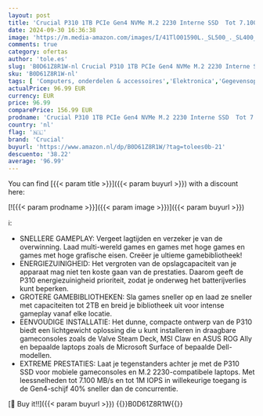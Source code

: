 ```yaml
---
layout: post
title: 'Crucial P310 1TB PCIe Gen4 NVMe M.2 2230 Interne SSD  Tot 7.100 MB/s  Compatibel met Steam Deck  ASUS ROG Ally  MSI Claw & Microsoft Surface  Solid State Drive - CT1000P310SSD2'
date: 2024-09-30 16:36:38
image: 'https://m.media-amazon.com/images/I/41TlO01590L._SL500_._SL400_.jpg'
comments: true
category: ofertas
author: 'tole.es'
slug: 'B0D61Z8R1W-nl Crucial P310 1TB PCIe Gen4 NVMe M.2 2230 Interne SSD Tot...'
sku: 'B0D61Z8R1W-nl'
tags: [ 'Computers, onderdelen & accessoires','Elektronica','Gegevensopslag','Interne SSDs','Interne dataopslag','crucial','🇳🇱', ]
actualPrice: 96.99 EUR
currency: EUR
price: 96.99
comparePrice: 156.99 EUR
prodname: 'Crucial P310 1TB PCIe Gen4 NVMe M.2 2230 Interne SSD  Tot 7.100 MB/s  Compatibel met Steam Deck  ASUS ROG Ally  MSI Claw & Microsoft Surface  Solid State Drive - CT1000P310SSD2'
country: 'nl'
flag: '🇳🇱'
brand: 'Crucial'
buyurl: 'https://www.amazon.nl/dp/B0D61Z8R1W/?tag=tolees0b-21'
descuento: '38.22'
average: '96.99'
---
```


You can find [{{< param title >}}]({{< param buyurl >}}) with a discount here:

[![{{< param prodname >}}]({{< param image >}})]({{< param buyurl >}})

ℹ️:

- SNELLERE GAMEPLAY: Vergeet lagtijden en verzeker je van de overwinning. Laad multi-wereld games en games met hoge games en games met hoge grafische eisen. Creëer je ultieme gamebibliotheek!
- ENERGIEZUINIGHEID: Het vergroten van de opslagcapaciteit van je apparaat mag niet ten koste gaan van de prestaties. Daarom geeft de P310 energiezuinigheid prioriteit, zodat je onderweg het batterijverlies kunt beperken.
- GROTERE GAMEBIBLIOTHEKEN: Sla games sneller op en laad ze sneller met capaciteiten tot 2TB en breid je bibliotheek uit voor intense gameplay vanaf elke locatie.
- EENVOUDIGE INSTALLATIE: Het dunne, compacte ontwerp van de P310 biedt een lichtgewicht oplossing die u kunt installeren in draagbare gameconsoles zoals de Valve Steam Deck, MSI Claw en ASUS ROG Ally en bepaalde laptops zoals de Microsoft Surface of bepaalde Dell-modellen.
- EXTREME PRESTATIES: Laat je tegenstanders achter je met de P310 SSD voor mobiele gameconsoles en M.2 2230-compatibele laptops. Met leessnelheden tot 7.100 MB/s en tot 1M IOPS in willekeurige toegang is de Gen4-schijf 40% sneller dan de concurrentie.

[🛒 Buy it!!]({{< param buyurl >}})
{{<world>}}B0D61Z8R1W{{</world>}}
